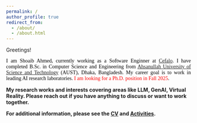 ```yaml
---
permalink: /
author_profile: true
redirect_from: 
  - /about/
  - /about.html
---
```

Greetings!

<p style="text-align:justify; color:black; font-family:Georgia">I am Shoaib Ahmed, currently working as a Software Enginner at <a href="https://www.cefalo.com/en/">Cefalo</a>. I have completed B.Sc. in Computer Science and Engineering from <a href="https://aust.edu/"> Ahsanullah University of Science and Technology</a> (AUST), Dhaka, Bangladesh. My career goal is to work in leading AI research laboratories. <span style="color:red;">I am looking for a Ph.D. position in Fall 2025</span>.
</p>

<b>My research works and interests covering areas like LLM, GenAI, Virtual Reality. Please reach out if you have anything to discuss or want to work together.</b> <a href="ahmed.shoaib1729@gmail.com"><i class="fas fa-envelope"></i></a> <br />  

**For additional information, please see the [CV](https://edge555.github.io/cv/) and [Activities](https://edge555.github.io/activities/).**

<div id="revolver-map" style="display: none;">
  <script type="text/javascript" src="//rf.revolvermaps.com/0/0/7.js?i=5cxsjwlbdcn&amp;m=0&amp;c=ff0000&amp;cr1=ffffff&amp;sx=0" async="async"></script>
</div>
